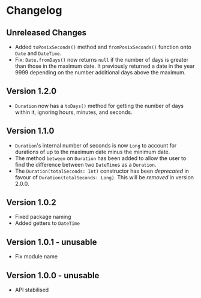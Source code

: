 # Changelog

## Unreleased Changes

-   Added `toPosixSeconds()` method and `fromPosixSeconds()` function onto `Date` and `DateTime`.
-   Fix: `Date.fromDays()` now returns `null` if the number of days is greater than those in the maximum date. It previously returned a date in the year 9999 depending on the number additional days above the maximum.

## Version 1.2.0

-   `Duration` now has a `toDays()` method for getting the number of days within it, ignoring hours, minutes, and seconds.

## Version 1.1.0

-   `Duration`'s internal number of seconds is now `Long` to account for durations of up to the maximum date
    minus the minimum date.
-   The method `between` on `Duration` has been added to allow the user to find the difference between two
    `DateTime`s as a `Duration`.
-   The `Duration(totalSeconds: Int)` constructor has been _deprecated_ in favour of `Duration(totalSeconds: Long)`. This will be _removed_ in version 2.0.0.

## Version 1.0.2

-   Fixed package naming
-   Added getters to `DateTime`

## Version 1.0.1 - **unusable**

-   Fix module name

## Version 1.0.0 - **unusable**

-   API stabilised
